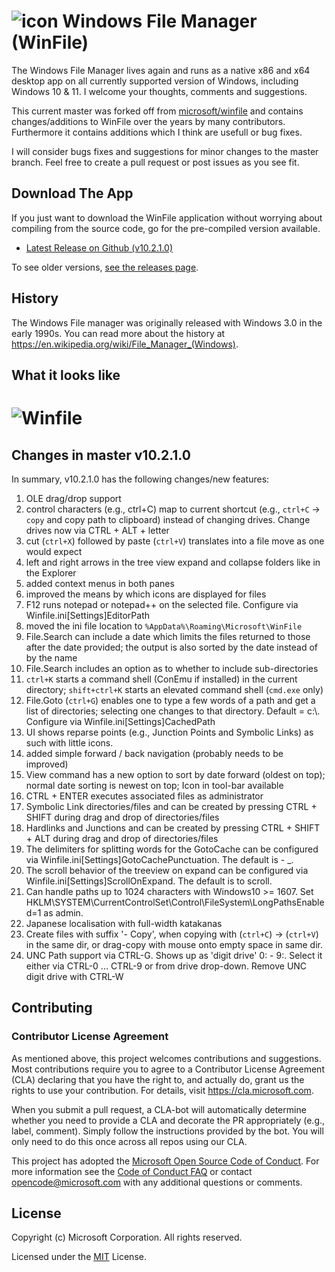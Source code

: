 # ![icon](winfile.png) Windows File Manager (WinFile)

The Windows File Manager lives again and runs as a native x86 and x64 desktop app
on all currently supported version of Windows, including Windows 10 & 11. I welcome your thoughts, comments and suggestions.

This current master was forked off from [microsoft/winfile](https://github.com/microsoft/winfile) and contains changes/additions to WinFile over the years by many contributors. Furthermore it contains additions which I think are usefull or bug fixes.

I will consider bugs fixes and suggestions for minor changes to the master branch. Feel free to create a pull request or post issues as you see fit.

## Download The App
If you just want to download the WinFile application without worrying about compiling from the source code, go for the pre-compiled version available.

- [Latest Release on Github (v10.2.1.0)](https://github.com/schinagl/winfile/releases/tag/v10.2.1.0)

To see older versions, [see the releases page](https://github.com/Microsoft/winfile/releases).


## History
The Windows File manager was originally released with Windows 3.0 in the early 1990s.  You
can read more about the history at https://en.wikipedia.org/wiki/File_Manager_(Windows).

## What it looks like
# ![Winfile](winfilescreenshot.png)

## Changes in master v10.2.1.0
In summary, v10.2.1.0 has the following changes/new features:

1. OLE drag/drop support
2. control characters (e.g., ctrl+C) map to current shortcut (e.g., `ctrl+C` -> `copy` and copy path to clipboard)
instead of changing drives. Change drives now via CTRL + ALT + letter
3. cut (`ctrl+X`) followed by paste (`ctrl+V`) translates into a file move as one would expect
4. left and right arrows in the tree view expand and collapse folders like in the Explorer
5. added context menus in both panes
6. improved the means by which icons are displayed for files
7. F12 runs notepad or notepad++ on the selected file. Configure via Winfile.ini[Settings]EditorPath
8. moved the ini file location to `%AppData%\Roaming\Microsoft\WinFile`
9. File.Search can include a date which limits the files returned to those after the date provided;
the output is also sorted by the date instead of by the name
10. File.Search includes an option as to whether to include sub-directories
11. `ctrl+K` starts a command shell (ConEmu if installed) in the current directory; `shift+ctrl+K`
starts an elevated command shell (`cmd.exe` only)
12. File.Goto (`ctrl+G`) enables one to type a few words of a path and get a list of directories;
selecting one changes to that directory.  Default = c:\\. Configure via Winfile.ini[Settings]CachedPath
13. UI shows reparse points (e.g., Junction Points and Symbolic Links) as such with little icons.
14. added simple forward / back navigation (probably needs to be improved)
15. View command has a new option to sort by date forward (oldest on top); normal date sorting is newest on top; Icon in tool-bar available
16. CTRL + ENTER executes associated files as administrator
17. Symbolic Link directories/files and can be created by pressing CTRL + SHIFT during drag and drop of directories/files
18. Hardlinks and Junctions and can be created by pressing CTRL + SHIFT + ALT during drag and drop of directories/files
19. The delimiters for splitting words for the GotoCache can be configured via Winfile.ini[Settings]GotoCachePunctuation. The default is - _.
20. The scroll behavior of the treeview on expand can be configured via Winfile.ini[Settings]ScrollOnExpand. The default is to scroll.
21. Can handle paths up to 1024 characters with Windows10 >= 1607. Set HKLM\SYSTEM\CurrentControlSet\Control\FileSystem\LongPathsEnabled=1 as admin.
22. Japanese localisation with full-width katakanas
23. Create files with suffix '- Copy', when copying with (`ctrl+C`) -> (`ctrl+V`) in the same dir, or drag-copy with mouse onto empty space in same dir.
24. UNC Path support via CTRL-G. Shows up as 'digit drive' 0: - 9:. Select it either via CTRL-0 ... CTRL-9 or from drive drop-down. Remove UNC digit drive with CTRL-W

## Contributing

### Contributor License Agreement
As mentioned above, this project welcomes contributions and suggestions.  Most contributions require you to agree to a
Contributor License Agreement (CLA) declaring that you have the right to, and actually do, grant us
the rights to use your contribution. For details, visit https://cla.microsoft.com.

When you submit a pull request, a CLA-bot will automatically determine whether you need to provide
a CLA and decorate the PR appropriately (e.g., label, comment). Simply follow the instructions
provided by the bot. You will only need to do this once across all repos using our CLA.

This project has adopted the [Microsoft Open Source Code of Conduct](https://opensource.microsoft.com/codeofconduct/).
For more information see the [Code of Conduct FAQ](https://opensource.microsoft.com/codeofconduct/faq/) or
contact [opencode@microsoft.com](mailto:opencode@microsoft.com) with any additional questions or comments.

## License
Copyright (c) Microsoft Corporation. All rights reserved.

Licensed under the [MIT](LICENSE) License.
